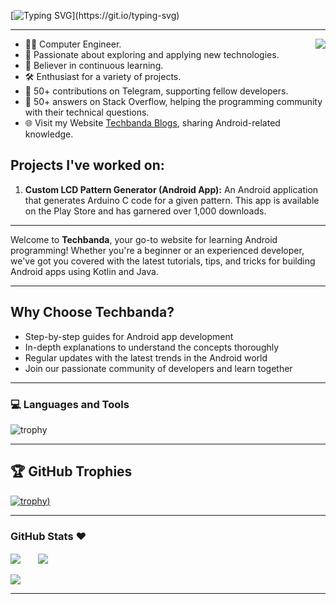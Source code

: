 <!--# नमस्ते (Namaste)🙏, I'm Techbanda!-->
[![Typing SVG](https://readme-typing-svg.demolab.com?font=Rubik+Mono+One&size=40&pause=1000&color=03FA6EFF&center=true&vCenter=true&repeat=false&random=false&width=1024&height=100&lines=%E0%A4%A8%E0%A4%AE%E0%A4%B8%E0%A5%8D%E0%A4%A4%E0%A5%87(Namaste)%F0%9F%99%8F%2C+I'm+Techbanda!)](https://git.io/typing-svg)
<hr>
<img align='right' src="https://i.pinimg.com/originals/e8/f4/53/e8f453469a3ec97ecd354df465d73913.gif">

- 👨‍💻 Computer Engineer.
- 🚀 Passionate about exploring and applying new technologies.
- 📖 Believer in continuous learning.
- 🛠️ Enthusiast for a variety of projects.
- 🤝 50+ contributions on Telegram, supporting fellow developers.
- 💬 50+ answers on Stack Overflow, helping the programming community with their technical questions.
- 🌐 Visit my Website [Techbanda Blogs](https://techbanda.com/blog/), sharing Android-related knowledge.

## Projects I've worked on:
1. **Custom LCD Pattern Generator (Android App):**
   An Android application that generates Arduino C code for a given pattern. This app is available on the Play Store and has garnered over 1,000 downloads.

<hr>
Welcome to <strong>Techbanda</strong>, your go-to website for learning Android programming! Whether you're a beginner or an experienced developer, we've got you covered with the latest tutorials, tips, and tricks for building Android apps using Kotlin and Java.
<hr>

## Why Choose Techbanda?

- Step-by-step guides for Android app development
- In-depth explanations to understand the concepts thoroughly
- Regular updates with the latest trends in the Android world
- Join our passionate community of developers and learn together
<hr>

### 💻 Languages and Tools

![trophy](https://skillicons.dev/icons?i=androidstudio,kotlin,java,materialui,maven,gradle,firebase,sqlite,spring,idea,figma,xd,photoshop,bootstrap,html,css,php,fastapi,postman,mysql,mongodb,react,c,cpp,py,django,aws,gcp,vscode,stackoverflow,dotnet,blender,git,github,cloudflare,linux&perline=18)

<hr>

## 🏆 GitHub Trophies

[![trophy](https://github-profile-trophy.vercel.app/?username=Basudev2806&theme=discord&column=8&margin-w=5&margin-h=5))](https://github.com/Basudev2806/)
<hr>

### GitHub Stats ❤️ 

<div>
   <img align="center" src="http://github-profile-summary-cards.vercel.app/api/cards/stats?username=Basudev2806&theme=nord_dark"/>
  &nbsp; &nbsp; &nbsp;
   <img align="center" src="https://github-readme-stats.vercel.app/api/top-langs/?username=Basudev2806&layout=compact&theme=dark&bg_color=2E3440&text_color=88C0D0&rank_icon=88C0D0"/>
   <br />
   <br />
   <img src="https://github-profile-summary-cards.vercel.app/api/cards/profile-details?username=Basudev2806&theme=nord_dark"/>
</div>

<hr>
